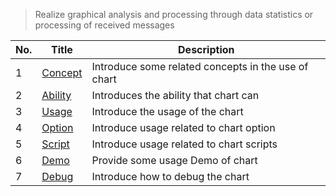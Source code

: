 > Realize graphical analysis and processing through data statistics or processing of received messages

| No. | Title                          | Description                                         |
| --- | ------------------------------ | --------------------------------------------------- |
| 1   | [Concept](en/chart/concept.md) | Introduce some related concepts in the use of chart |
| 2   | [Ability](en/chart/ability.md) | Introduces the ability that chart can               |
| 3   | [Usage](en/chart/usage.md)     | Introduce the usage of the chart                    |
| 4   | [Option](en/chart/option.md)   | Introduce usage related to chart option             |
| 5   | [Script](en/chart/script.md)   | Introduce usage related to chart scripts            |
| 6   | [Demo](en/chart/demo.md)       | Provide some usage Demo of chart                    |
| 7   | [Debug](en/chart/debug.md)     | Introduce how to debug the chart                    |

